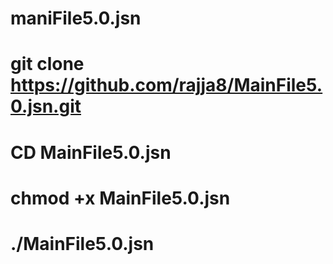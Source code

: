 # maniFile5.0.jsn
# git clone https://github.com/rajja8/MainFile5.0.jsn.git
# CD MainFile5.0.jsn
# chmod +x MainFile5.0.jsn
# ./MainFile5.0.jsn
